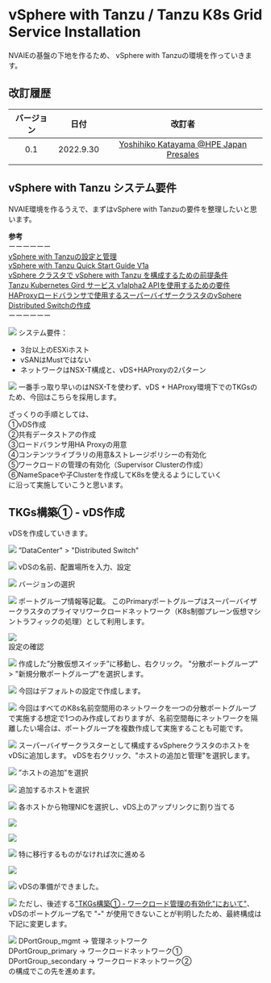 # vSphere with Tanzu / Tanzu K8s Grid Service Installation
NVAIEの基盤の下地を作るため、
vSphere with Tanzuの環境を作っていきます。

## 改訂履歴

| バージョン | 日付 | 改訂者 |
| :---: | :---: | :---: |
| 0.1 | 2022.9.30 | [Yoshihiko Katayama @HPE Japan Presales](yoshihiko.katayama@hpe.com) |
|  |  |  |

## vSphere with Tanzu システム要件
NVAIE環境を作るうえで、まずはvSphere with Tanzuの要件を整理したいと思います。

**参考**<br>
ーーーーーー<br>
[vSphere with Tanzuの設定と管理](https://docs.vmware.com/jp/VMware-vSphere/7.0/vmware-vsphere-with-tanzu/GUID-152BE7D2-E227-4DAA-B527-557B564D9718.html)<br>
[vSphere with Tanzu Quick Start Guide V1a](https://core.vmware.com/resource/vsphere-tanzu-quick-start-guide-v1a#_Toc53677530)<br>
[vSphere クラスタで vSphere with Tanzu を構成するための前提条件](https://docs.vmware.com/jp/VMware-vSphere/7.0/vmware-vsphere-with-tanzu/GUID-EE236215-DA4D-4579-8BEB-A693D1882C77.html)<br>
[Tanzu Kubernetes Gird サービス v1alpha2 APIを使用するための要件](https://docs.vmware.com/jp/VMware-vSphere/7.0/vmware-vsphere-with-tanzu/GUID-0CA8BF39-0D7E-4335-9D5B-7C80ED90D4D8.html)<br>
[HAProxyロードバランサで使用するスーパーバイザークラスタのvSphere Distributed Switchの作成](https://docs.vmware.com/jp/VMware-vSphere/7.0/vmware-vsphere-with-tanzu/GUID-A3EEF5E4-3FAB-4193-B924-5579716D112A.html#GUID-A3EEF5E4-3FAB-4193-B924-5579716D112A)<br>
ーーーーーー<br>

![](pics/pic01.png)
システム要件：
- 3台以上のESXiホスト
- vSANはMustではない
- ネットワークはNSX-T構成と、vDS+HAProxyの2パターン

![](pics/pic02.png)
一番手っ取り早いのはNSX-Tを使わず、vDS + HAProxy環境下でのTKGsのため、今回はこちらを採用します。

ざっくりの手順としては、<br>
①vDS作成<br>
②共有データストアの作成<br>
③ロードバランサ用HA Proxyの用意<br>
④コンテンツライブラリの用意&ストレージポリシーの有効化<br>
⑤ワークロードの管理の有効化（Supervisor Clusterの作成）<br>
⑥NameSpaceや子Clusterを作成してK8sを使えるようにしていく<br>
に沿って実施していこうと思います。

## TKGs構築① - vDS作成　
vDSを作成していきます。

![](pics/pic03.png)
”DataCenter" > "Distributed Switch"

![](pics/pic04.png)
vDSの名前、配置場所を入力、設定

![](pics/pic05.png)
バージョンの選択

![](pics/pic06.png)
ポートグループ情報等記載。
このPrimaryポートグループはスーパーバイザークラスタのプライマリワークロードネットワーク（K8s制御プレーン仮想マシントラフィックの処理）として利用します。

![](pics/pic07.png)<br>
設定の確認

![](pics/pic08.png)
作成した”分散仮想スイッチ”に移動し、右クリック。
"分散ポートグループ" > "新規分散ポートグループ"を選択します。

![](pics/pic09.png)
今回はデフォルトの設定で作成します。

![](pics/pic10.png)
今回はすべてのK8s名前空間用のネットワークを一つの分散ポートグループで実施する想定で1つのみ作成しておりますが、名前空間毎にネットワークを隔離したい場合は、ポートグループを複数作成して実施することも可能です。

![](pics/pic11.png)
スーパーバイザークラスターとして構成するvSphereクラスタのホストをvDSに追加します。
vDSを右クリック、"ホストの追加と管理"を選択します。

![](pics/pic12.png)
”ホストの追加”を選択

![](pics/pic13.png)
追加するホストを選択

![](pics/pic14.png)
各ホストから物理NICを選択し、vDS上のアップリンクに割り当てる

![](pics/pic15.png)

![](pics/pic16.png)

![](pics/pic17.png)
特に移行するものがなければ次に進める

![](pics/pic18.png)

![](pics/pic19.png)
vDSの準備ができました。

![](pics/pic20.png)
ただし、後述する["TKGs構築① - ワークロード管理の有効化"において"](nvidia-ai-enterprise/installation05)、<br>
vDSのポートグループ名で "**-**" が使用できないことが判明したため、最終構成は下記に変更します。


![](pics/pic21.png)
DPortGroup_mgmt → 管理ネットワーク <br>
DPortGroup_primary → ワークロードネットワーク①<br>
DPortGroup_secondary → ワークロードネットワーク②<br>
の構成でこの先を進めます。
